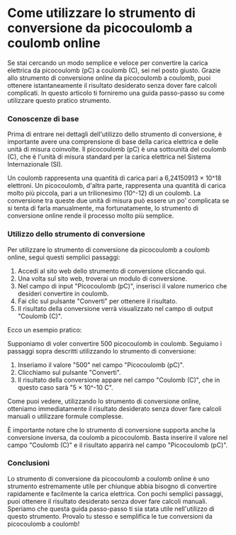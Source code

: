 Come utilizzare lo strumento di conversione da picocoulomb a coulomb online
===========================================================================

Se stai cercando un modo semplice e veloce per convertire la carica elettrica da picocoulomb (pC) a coulomb (C), sei nel posto giusto. Grazie allo strumento di conversione online da picocoulomb a coulomb, puoi ottenere istantaneamente il risultato desiderato senza dover fare calcoli complicati. In questo articolo ti forniremo una guida passo-passo su come utilizzare questo pratico strumento.

### Conoscenze di base

Prima di entrare nei dettagli dell'utilizzo dello strumento di conversione, è importante avere una comprensione di base della carica elettrica e delle unità di misura coinvolte. Il picocoulomb (pC) è una sottounità del coulomb (C), che è l'unità di misura standard per la carica elettrica nel Sistema Internazionale (SI).

Un coulomb rappresenta una quantità di carica pari a 6,24150913 × 10^18 elettroni. Un picocoulomb, d'altra parte, rappresenta una quantità di carica molto più piccola, pari a un trilionesimo (10^-12) di un coulomb. La conversione tra queste due unità di misura può essere un po' complicata se si tenta di farla manualmente, ma fortunatamente, lo strumento di conversione online rende il processo molto più semplice.

### Utilizzo dello strumento di conversione

Per utilizzare lo strumento di conversione da picocoulomb a coulomb online, segui questi semplici passaggi:

1. Accedi al sito web dello strumento di conversione cliccando qui.
2. Una volta sul sito web, troverai un modulo di conversione.
3. Nel campo di input "Picocoulomb (pC)", inserisci il valore numerico che desideri convertire in coulomb.
4. Fai clic sul pulsante "Converti" per ottenere il risultato.
5. Il risultato della conversione verrà visualizzato nel campo di output "Coulomb (C)".

Ecco un esempio pratico:

Supponiamo di voler convertire 500 picocoulomb in coulomb. Seguiamo i passaggi sopra descritti utilizzando lo strumento di conversione:

1. Inseriamo il valore "500" nel campo "Picocoulomb (pC)".
2. Clicchiamo sul pulsante "Converti".
3. Il risultato della conversione appare nel campo "Coulomb (C)", che in questo caso sarà "5 × 10^-10 C".

Come puoi vedere, utilizzando lo strumento di conversione online, otteniamo immediatamente il risultato desiderato senza dover fare calcoli manuali o utilizzare formule complesse.

È importante notare che lo strumento di conversione supporta anche la conversione inversa, da coulomb a picocoulomb. Basta inserire il valore nel campo "Coulomb (C)" e il risultato apparirà nel campo "Picocoulomb (pC)".

### Conclusioni

Lo strumento di conversione da picocoulomb a coulomb online è uno strumento estremamente utile per chiunque abbia bisogno di convertire rapidamente e facilmente la carica elettrica. Con pochi semplici passaggi, puoi ottenere il risultato desiderato senza dover fare calcoli manuali. Speriamo che questa guida passo-passo ti sia stata utile nell'utilizzo di questo strumento. Provalo tu stesso e semplifica le tue conversioni da picocoulomb a coulomb!